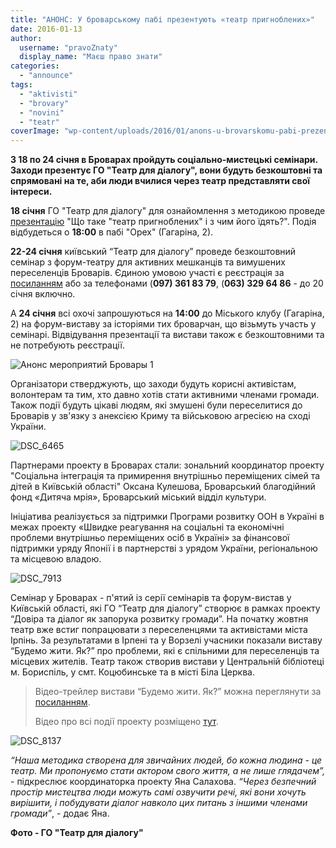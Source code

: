 ```yaml
---
title: "АНОНС: У броварському пабі презентують «театр пригноблених»"
date: 2016-01-13
author: 
  username: "pravoZnaty"
  display_name: "Маєш право знати"
categories: 
  - "announce"
tags: 
  - "aktivisti"
  - "brovary"
  - "novini"
  - "teatr"
coverImage: "wp-content/uploads/2016/01/anons-u-brovarskomu-pabi-prezent.jpg"
---
```


**З 18 по 24 січня в Броварах пройдуть соціально-мистецькі семінари. Заходи презентує ГО "Театр для діалогу", вони будуть безкоштовні та спрямовані на те, аби люди вчилися через театр представляти свої інтереси.**

**18 січня** ГО "Театр для діалогу" для ознайомлення з методикою проведе [презентацію](https://www.facebook.com/events/1698784717008536/) "Що таке "театр пригноблених" і з чим його їдять?". Подія відбудеться о **18:00** в пабі "Орех" (Гагаріна, 2).

**22-24 січня** київський “Театр для діалогу” проведе безкоштовний семінар з форум-театру для активних мешканців та вимушених переселенців Броварів. Єдиною умовою участі є реєстрація за [посиланням](https://docs.google.com/forms/d/1zAO_J66MddHw19TY2NwbLhu7AsRyKbho5wWmp_XCV_I/viewform) або за телефонами (**097) 361 83 79**, (**063) 329 64 86** - до 20 січня включно.

А **24 січня** всі охочі запрошуються на **14:00** до Міського клубу (Гагаріна, 2) на форум-виставу за історіями тих броварчан, що візьмуть участь у семінарі. Відвідування презентації та вистави також є безкоштовними та не потребують реєстрації.

![Анонс мероприятий Бровары 1](https://mpz.brovary.org/wp-content/uploads/2016/01/Anons-meropryyatyj-Brovary-1.jpg)

Організатори стверджують, що заходи будуть корисні активістам, волонтерам та тим, хто давно хотів стати активними членами громади. Також події будуть цікаві людям, які змушені були переселитися до Броварів у зв'язку з анексією Криму та військовою агресією на сході України.

![DSC_6465](https://mpz.brovary.org/wp-content/uploads/2016/01/DSC_6465.jpg)

Партнерами проекту в Броварах стали: зональний координатор проекту "Соціальна інтеграція та примирення внутрішньо переміщених сімей та дітей в Київській області" Оксана Кулешова, Броварський благодійний фонд «Дитяча мрія», Броварський міський відділ культури.

Ініціатива реалізується за підтримки Програми розвитку ООН в Україні в межах проекту «Швидке реагування на соціальні та економічні проблеми внутрішньо переміщених осіб в Україні» за фінансової підтримки уряду Японії і в партнерстві з урядом України, регіональною та місцевою владою.

![DSC_7913](https://mpz.brovary.org/wp-content/uploads/2016/01/DSC_7913.jpg)

Семінар у Броварах - п'ятий із серії семінарів та форум-вистав у Київській області, які ГО “Театр для діалогу” створює в рамках проекту “Довіра та діалог як запорука розвитку громади”. На початку жовтня театр вже встиг попрацювати з переселенцями та активістами міста Ірпінь. За результатами в Ірпені та у Ворзелі учасники показали виставу “Будемо жити. Як?” про проблеми, які є спільними для переселенців та місцевих жителів. Театр також створив вистави у Центральній бібліотеці м. Бориспіль, у смт. Коцюбинське та в місті Біла Церква.

> Відео-трейлер вистави “Будемо жити. Як?” можна переглянути за [посиланням](https://youtu.be/SNgLIMLRxns).
> 
> Відео про всі події проекту розміщено [тут](https://youtu.be/qE7u4CGLrDQ).

![DSC_8137](https://mpz.brovary.org/wp-content/uploads/2016/01/DSC_8137.jpg)

_“Наша методика створена для звичайних людей, бо кожна людина - це театр. Ми пропонуємо стати актором свого життя, а не лише глядачем”,_ - підкреслює координаторка проекту Яна Салахова. _“Через безпечний простір мистецтва люди можуть самі озвучити речі, які вони хочуть вирішити, і побудувати діалог навколо цих питань з іншими членами громади”_, - додає Яна.

**Фото - ГО "Театр для діалогу"**
